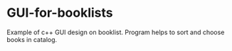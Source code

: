 # GUI-for-booklists

Example of c++ GUI design on booklist. Program helps to sort and choose books in catalog.
